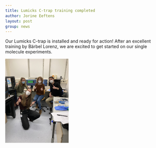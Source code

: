 ```yaml
---
title: Lumicks C-trap training completed
author: Jorine Eeftens
layout: post
group: news
---
```


Our Lumicks C-trap is installed and ready for action! After an excellent training by Bärbel Lorenz, we are excited to get started on our single molecule experiments.


<img src="/static/img/news/ctrapinstall.JPG" class="img-fluid" width=40%>
